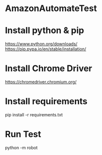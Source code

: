 # AmazonAutomateTest

# Install python & pip
https://www.python.org/downloads/
https://pip.pypa.io/en/stable/installation/

# Install Chrome Driver
https://chromedriver.chromium.org/

# Install requirements
pip install -r requirements.txt

# Run Test
python -m robot <filename>
